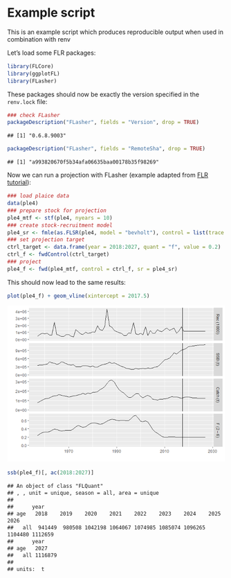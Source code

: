 Example script
================

This is an example script which produces reproducible output when used
in combination with renv

Let’s load some FLR packages:

``` r
library(FLCore)
library(ggplotFL)
library(FLasher)
```

These packages should now be exactly the version specified in the
`renv.lock` file:

``` r
### check FLasher
packageDescription("FLasher", fields = "Version", drop = TRUE)
```

    ## [1] "0.6.8.9003"

``` r
packageDescription("FLasher", fields = "RemoteSha", drop = TRUE)
```

    ## [1] "a993820670f5b34afa06635baa00178b35f98269"

Now we can run a projection with FLasher (example adapted from [FLR
tutorial](https://flr-project.org/doc/Forecasting_on_the_Medium_Term_for_advice_using_FLasher.html)):

``` r
### load plaice data
data(ple4)
### prepare stock for projection
ple4_mtf <- stf(ple4, nyears = 10)
### create stock-recruitment model
ple4_sr <- fmle(as.FLSR(ple4, model = "bevholt"), control = list(trace = 0))
### set projection target
ctrl_target <- data.frame(year = 2018:2027, quant = "f", value = 0.2)
ctrl_f <- fwdControl(ctrl_target)
### project
ple4_f <- fwd(ple4_mtf, control = ctrl_f, sr = ple4_sr)
```

This should now lead to the same results:

``` r
plot(ple4_f) + geom_vline(xintercept = 2017.5)
```

![](script_example_files/figure-gfm/unnamed-chunk-4-1.png)<!-- -->

``` r
ssb(ple4_f)[, ac(2018:2027)]
```

    ## An object of class "FLQuant"
    ## , , unit = unique, season = all, area = unique
    ## 
    ##      year
    ## age   2018    2019    2020    2021    2022    2023    2024    2025    2026   
    ##   all  941449  980508 1042198 1064067 1074985 1085074 1096265 1104480 1112659
    ##      year
    ## age   2027   
    ##   all 1116879
    ## 
    ## units:  t
